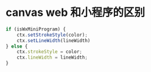 <!--
Created: Mon Aug 26 2019 15:23:00 GMT+0800 (China Standard Time)
Modified: Mon Aug 26 2019 15:23:00 GMT+0800 (China Standard Time)
-->
# canvas web 和小程序的区别

``` js
if (isWxMiniProgram) {
    ctx.setStrokeStyle(color);
    ctx.setLineWidth(lineWidth)
} else {
    ctx.strokeStyle = color;
    ctx.lineWidth = lineWidth;
}
```

